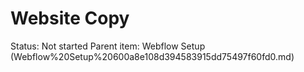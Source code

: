 # Website Copy

Status: Not started
Parent item: Webflow Setup (Webflow%20Setup%20600a8e108d394583915dd75497f60fd0.md)